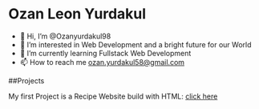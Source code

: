 # Ozan Leon Yurdakul

- 👋 Hi, I’m @Ozanyurdakul98
- 👀 I’m interested in Web Development and a bright future for our World
- 🌱 I’m currently learning Fullstack Web Development
- 📫 How to reach me ozan.yurdakul58@gmail.com

##Projects

My first Project is a Recipe Website build with HTML:
<a href="https://ozanyurdakul98.github.io/Recipes-Website/">click here</a>

<!---
Ozanyurdakul98/Ozanyurdakul98 is a ✨ special ✨ repository because its `README.md` (this file) appears on your GitHub profile.
You can click the Preview link to take a look at your changes.
--->
